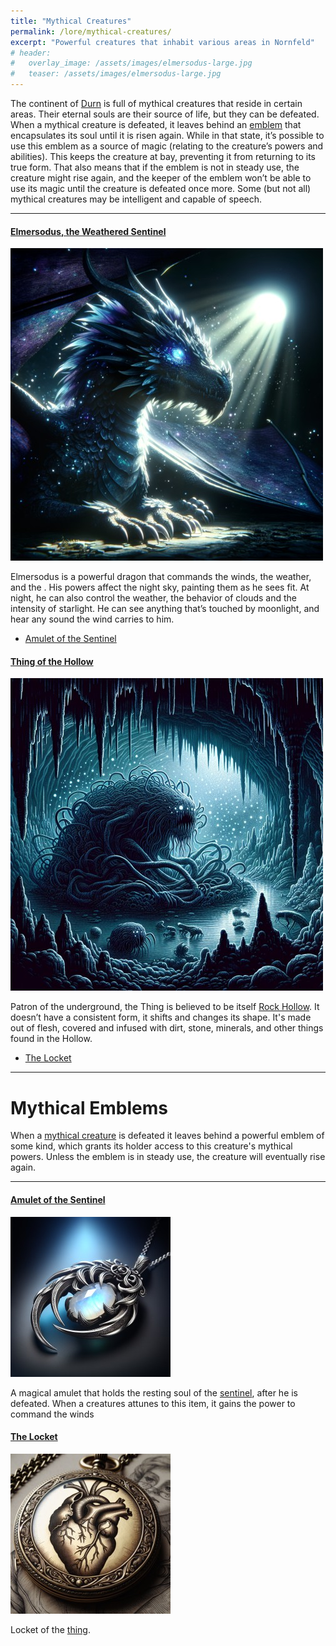 ```yaml
---
title: "Mythical Creatures"
permalink: /lore/mythical-creatures/
excerpt: "Powerful creatures that inhabit various areas in Nornfeld"
# header:
#   overlay_image: /assets/images/elmersodus-large.jpg
#   teaser: /assets/images/elmersodus-large.jpg
---
```


The continent of [Durn](/lore/durn/) is full of mythical creatures that reside in certain areas. Their eternal souls are their source of life, but they can be defeated. When a mythical creature is defeated, it leaves behind an [emblem](#mythical-emblems) that encapsulates its soul until it is risen again. While in that state, it’s possible to use this emblem as a source of magic (relating to the creature’s powers and abilities). This keeps the creature at bay, preventing it from returning to its true form. That also means that if the emblem is not in steady use, the creature might rise again, and the keeper of the emblem won’t be able to use its magic until the creature is defeated once more.
Some (but not all) mythical creatures may be intelligent and capable of speech.

---

#### [Elmersodus, the Weathered Sentinel](/lore/elmersodus/)

[![elmersodus](../../assets/images/elmersodus/normal.jpg)](../../assets/images/elmersodus/full.png)

Elmersodus is a powerful dragon that commands the winds, the weather, and the . His powers affect the night sky, painting them as he sees fit. At night, he can also control the weather, the behavior of clouds and the intensity of starlight. He can see anything that’s touched by moonlight, and hear any sound the wind carries to him.
- [Amulet of the Sentinel](#amulet-of-the-sentinel)

#### [Thing of the Hollow](/lore/the-thing#thing-of-the-hollow)

[![thing of the  hollow](../../assets/images/the-thing/normal.jpg)](../../assets/images/the-thing/full.png)

Patron of the underground, the Thing is believed to be itself [Rock Hollow](rock-hollow#rock-hollow). It doesn’t have a consistent form, it shifts and changes its shape. It's made out of flesh, covered and infused with dirt, stone, minerals, and other things found in the Hollow.
- [The Locket](#the-locket)

---

# Mythical Emblems
When a [mythical creature](#mythical-creatures) is defeated it leaves behind a powerful emblem of some kind, which grants its holder access to this creature's mythical powers. Unless the emblem is in steady use, the creature will eventually rise again.

---

#### [Amulet of the Sentinel](/items/sentinel-amulet)

[![amulet of the sentinel](../../assets/images/elmersodus/emblem/small.jpg)](../../assets/images/elmersodus/emblem/full.png)

A magical amulet that holds the resting soul of the [sentinel](#elmersodus-the-weathered-sentinel), after he is defeated. When a creatures attunes to this item, it gains the power to command the winds

#### [The Locket](/items/the-locket)

[![the locket](../../assets/images/the-thing/emblem/small.jpg)](../../assets/images/the-thing/emblem/full.png)

Locket of the [thing](#thing-of-the-hollow).
